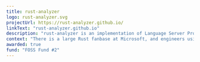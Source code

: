 ```yaml
---
title: rust-analyzer
logo: rust-analyzer.svg
projectUrl: https://rust-analyzer.github.io/
linkText: "rust-analyzer.github.io"
description: "rust-analyzer is an implementation of Language Server Protocol for the Rust programming language. It provides features like completion and goto definition for many code editors, including VS Code, Emacs and Vim."
context: "There is a large Rust fanbase at Microsoft, and engineers using Rust find themselves using rust-analyzer every day. It's often paired with Visual Studio Code by productive Rust engineers."
awarded: true 
fund: "FOSS Fund #2"
---
```

